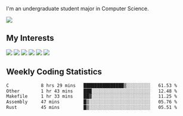 I'm an undergraduate student major in Computer Science.

![](https://github-readme-stats.vercel.app/api?username=littzhch&theme=radical)

## My Interests

![](https://img.shields.io/badge/Python-3776AB?style=flat&labelColor=FFD43B&logoColor=3776AB&logo=python)
![](https://img.shields.io/badge/C-00599C?style=flat&labelColor=01427d&logoColor=6295cb&logo=c)
![](https://img.shields.io/badge/Rust-ffffff?style=flat&labelColor=ffffff&logoColor=000000&logo=rust)
![](https://img.shields.io/badge/LaTeX-008080?style=flat&labelColor=eeece5&logoColor=008080&logo=latex)
![](https://img.shields.io/badge/OpenGL-5487b2?style=flat&labelColor=ffffff&logoColor=5487b2&logo=opengl)
![](https://img.shields.io/badge/archlinux-1793d1?style=flat&labelColor=333333&logoColor=1793d1&logo=archlinux)

## Weekly Coding Statistics
<!--START_SECTION:waka-->

```txt
C            8 hrs 29 mins   ███████████████▒░░░░░░░░░   61.53 %
Other        1 hr 43 mins    ███░░░░░░░░░░░░░░░░░░░░░░   12.48 %
Makefile     1 hr 33 mins    ██▓░░░░░░░░░░░░░░░░░░░░░░   11.25 %
Assembly     47 mins         █▒░░░░░░░░░░░░░░░░░░░░░░░   05.76 %
Rust         45 mins         █▒░░░░░░░░░░░░░░░░░░░░░░░   05.51 %
```

<!--END_SECTION:waka-->
